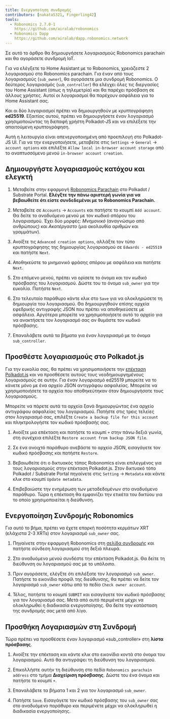 ```yaml
---
title: Ενεργοποίηση συνδρομής
contributors: [nakata5321, Fingerling42]
tools:   
  - Robonomics 2.7.0-1
    https://github.com/airalab/robonomics
  - Robonomics Dapp 
    https://github.com/airalab/dapp.robonomics.network
---
```


Σε αυτό το άρθρο θα δημιουργήσετε λογαριασμούς Robonomics parachain και θα αγοράσετε συνδρομή IoT. 

<robo-wiki-picture src="home-assistant/sub_activate.png" />


Για να ελέγξετε το Home Assistant με το Robonomics, χρειάζεστε 2 λογαριασμού στο Robonomics parachain. Για έναν από τους λογαριασμούς (`sub_owner`), θα αγοράσετε μια συνδρομή Robonomics. Ο δεύτερος λογαριασμός (`sub_controller`) θα ελέγχει όλες τις διεργασίες του Home Assistant (όπως η τηλεμετρία) και θα παρέχει πρόσβαση σε άλλους χρήστες. Αυτοί οι λογαριασμοί θα παρέχουν ασφάλεια για το Home Assistant σας. 

<robo-wiki-note type="warning" title="WARNING">

Και οι δύο λογαριασμοί πρέπει να δημιουργηθούν με κρυπτογράφηση **ed25519**. Εξαιτίας αυτού, πρέπει να δημιουργήσετε έναν λογαριασμό χρησιμοποιώντας τη διεπαφή χρήστη Polkadot-JS και να επιλέξετε την απαιτούμενη κρυπτογράφηση.

Αυτή η λειτουργία είναι απενεργοποιημένη από προεπιλογή στο Polkadot-JS UI. Για να την ενεργοποιήσετε, μεταβείτε στις `Settings` -> `General` -> `account options` και επιλέξτε `Allow local in-browser account storage` από το αναπτυσσόμενο μενού `in-browser account creation`.

</robo-wiki-note>

## Δημιουργήστε λογαριασμούς κατόχου και ελεγκτή

<robo-wiki-video autoplay loop controls :videos="[{src: 'https://cloudflare-ipfs.com/ipfs/QmQiJYPYajUJXENX2PzSJMSKGSshyWyPNqugSYxP5eCNvm', type:'mp4'}]" />

1. Μεταβείτε στην εφαρμογή [Robonomics Parachain](https://polkadot.js.org/apps/?rpc=wss%3A%2F%2Fkusama.rpc.robonomics.network%2F#/) στο Polkadot / Substrate Portal. **Ελέγξτε την πάνω αριστερή γωνία για να βεβαωθείτε ότι είστε συνδεδεμένοι με το Robonomics Parachain.**

2. Μεταβείτε σε `Accounts` -> `Accounts` και πατήστε το κουμπί `Add account`. Θα δείτε το αναδυόμενο μενού με τον κωδικό σπόρου του λογαριασμού. Έχει δύο μορφές: *Μνημονικό* (αναγνώσιμο από ανθρώπους) και *Ακατέργαστο* (μια ακολουθία αριθμών και γραμμάτων). 

3. Ανοίξτε τις `Advanced creation options`, αλλάξτε τον τύπο κρυπτογράφησης της δημιουργίας λογαριασμού σε `Edwards - ed25519` και πατήστε `Next`.


4. Αποθηκεύστε το μνημονικό φράσης σπόρου με ασφάλεια και πατήστε `Next`.

5. Στο επόμενο μενού, πρέπει να ορίσετε το όνομα και τον κωδικό πρόσβασης του λογαριασμού. Δώστε του το όνομα `sub_owner` για την ευκολία. Πατήστε `Next`.

6. Στο τελευταίο παράθυρο κάντε κλικ στο `Save` για να ολοκληρώσετε τη δημιουργία του λογαριασμού. Θα δημιουργηθούν επίσης αρχεία εφεδρικής αντιγραφής JSON που πρέπει να αποθηκεύσετε με ασφάλεια. Αργότερα μπορείτε να χρησιμοποιήσετε αυτό το αρχείο για να ανακτήσετε τον λογαριασμό σας αν θυμάστε τον κωδικό πρόσβασης.

7. Επαναλάβετε αυτά τα βήματα για έναν λογαριασμό με το όνομα `sub_controller`.


## Προσθέστε λογαριασμούς στο Polkadot.js

Για την ευκολία σας, θα πρέπει να χρησιμοποιήσετε την [επέκταση Polkadot.js](https://polkadot.js.org/extension/) και να προσθέσετε αυτούς τους νεοδημιουργημένους λογαριασμούς σε αυτήν. Για έναν λογαριασμό ed25519 μπορείτε να το κάνετε μόνο με ένα αρχείο JSON αντιγράφου ασφαλείας. Μπορείτε να χρησιμοποιήσετε τα αρχεία που αποθηκεύτηκαν όταν δημιουργήσατε τους λογαριασμούς.

Μπορείτε να πάρετε αυτά τα αρχεία ξανά δημιουργώντας ένα αρχείο αντιγράφου ασφαλείας του λογαριασμού. Πατήστε στις τρεις τελείες στον λογαριασμό σας, επιλέξτε `Create a backup file for this account` και πληκτρολογήστε τον κωδικό πρόσβασής σας.

<robo-wiki-video autoplay loop controls :videos="[{src: 'https://cloudflare-ipfs.com/ipfs/QmRd7gztUjWkLF4W2XuJwy5aXBwzNV2aPCU6CQQLvUpSNj', type:'mp4'}]" />

1. Ανοίξτε μια επέκταση και πατήστε το κουμπί `+` στην πάνω δεξιά γωνία, στη συνέχεια επιλέξτε `Restore account from backup JSON file`.

2. Σε ένα ανοιχτό παράθυρο ανεβάστε το αρχείο JSON, εισαγάγετε τον κωδικό πρόσβασης και πατήστε `Restore`.

3. Βεβαιωθείτε ότι ο δικτυακός τόπος Robonomics είναι επιλεγμένος για τους λογαριασμούς στην επέκταση Polkadot.js. Στον δικτυακό τόπο Polkadot / Substrate Portal πηγαίνετε στις `Setting` -> `Metadata` και κάντε κλικ στο κουμπί `Update metadata`.

4. Επιβεβαιώστε την ενημέρωση των μεταδεδομένων στο αναδυόμενο παράθυρο. Τώρα η επέκταση θα εμφανίζει την ετικέτα του δικτύου για το οποίο χρησιμοποιείται η διεύθυνση.

<robo-wiki-video autoplay loop controls :videos="[{src: 'https://cloudflare-ipfs.com/ipfs/QmT5sTNP9t8gpbD4RJJw6ETwG4wiziiChAh2uHHBk9Zsyd', type:'mp4'}]" />

## Ενεργοποίηση Συνδρομής Robonomics 

<robo-wiki-note type="okay">

Για αυτό το βήμα, πρέπει να έχετε επαρκή ποσότητα κερμάτων XRT (ελάχιστα 2-3 XRTs) στον λογαριασμό `sub_owner` σας.

</robo-wiki-note>

<robo-wiki-video autoplay loop controls :videos="[{src: 'https://cloudflare-ipfs.com/ipfs/QmXrFCajmJgkRDSbshGD3QehjnoyS6jafEPSjHdYkoBHum', type:'mp4'}]" />

1. Πηγαίνετε στην εφαρμογή Robonomics στη [σελίδα συνδρομής](https://dapp.robonomics.network/#/subscription) και πατήστε σύνδεση λογαριασμού στη δεξιά πλευρά.

2. Στο αναδυόμενο μενού συνδέστε την επέκταση Polkadot.js. Θα δείτε τη διεύθυνση ου λογαριασμού σας με το υπόλοιπο.

3. Πριν αγοράσετε, ελέγξτε ότι επιλέξατε τον λογαριασμό `sub_owner`. Πατήστε το εικονίδιο προφίλ της διεύθυνσης, θα πρέπει να δείτε τον λογαριασμό `sub_owner` κάτω από το πεδίο `Check owner account`.

4. Τέλος, πατήστε το κουμπί `SUBMIT` και εισαγάγετε τον κωδικό πρόσβασης για τον λογαριασμό σας. Μετά από αυτό περιμένετε μέχρι να ολοκληρωθεί η διαδικασία ενεργοποίησης. Θα δείτε την κατάσταση της συνδρομής σας μετά από λίγο.


## Προσθήκη Λογαριασμών στη Συνδρομή

Τώρα πρέπει να προσθέσετε έναν λογαριασμό «sub_controller» στη **λίστα πρόσβασης**. 

<robo-wiki-video autoplay loop controls :videos="[{src: 'https://cloudflare-ipfs.com/ipfs/QmV1gkwtcXsWv54ov9tuXfcHg7nqs1foM8cRwts4sqnqtX', type:'mp4'}]" />

1. Ανοίξτε την επέκταση και κάντε κλικ στο εικονίδιο κοντά στο όνομα του λογαριασμού. Αυτό θα αντιγράψει τη διεύθυνση του λογαριασμού.


2. Επικολλήστε αυτήν τη διεύθυνση στο πεδίο `Robonomics parachain address` στο τμήμα **Διαχείριση πρόσβασης**. Δώστε του ένα όνομα και πατήστε το κουμπί `+`. 

3. Επαναλάβετε τα βήματα 1 και 2 για τον λογαριασμό `sub_owner`.

4. Πατήστε `Save`. Εισαγάγετε τον κωδικό πρόσβασης του `sub_owner` σας στο αναδυόμενο παράθυρο και περιμένετε μέχρι να ολοκληρωθεί η διαδικασία ενεργοποίησης.
